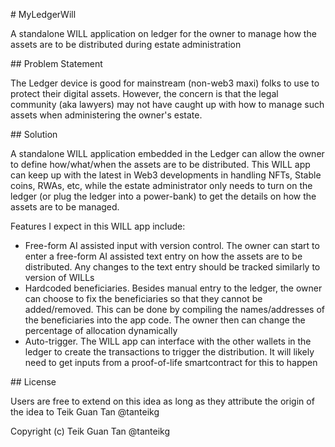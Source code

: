\# MyLedgerWill



A standalone WILL application on ledger for the owner to manage how the assets are to be distributed during estate administration



\## Problem Statement



The Ledger device is good for mainstream (non-web3 maxi) folks to use to protect their digital assets. However, the concern is that the legal community (aka lawyers) may not have caught up with how to manage such assets when administering the owner's estate. 



\## Solution



A standalone WILL application embedded in the Ledger can allow the owner to define how/what/when the assets are to be distributed. This WILL app can keep up with the latest in Web3 developments in handling NFTs, Stable coins, RWAs, etc, while the estate administrator only needs to turn on the ledger (or plug the ledger into a power-bank) to get the details on how the assets are to be managed.



Features I expect in this WILL app include:

* Free-form AI assisted input with version control. The owner can start to enter a free-form AI assisted text entry on how the assets are to be distributed. Any changes to the text entry should be tracked similarly to version of WILLs
* Hardcoded beneficiaries. Besides manual entry to the ledger, the owner can choose to fix the beneficiaries so that they cannot be added/removed. This can be done by compiling the names/addresses of the beneficiaries into the app code. The owner then can change the percentage of allocation dynamically
* Auto-trigger. The WILL app can interface with the other wallets in the ledger to create the transactions to trigger the distribution. It will likely need to get inputs from a proof-of-life smartcontract for this to happen





\## License



Users are free to extend on this idea as long as they attribute the origin of the idea to Teik Guan Tan @tanteikg

Copyright (c) Teik Guan Tan @tanteikg






